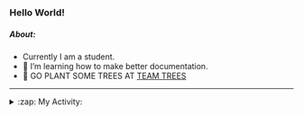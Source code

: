 ### Hello World!

##### About:
- Currently I am a student.
- 🌱 I’m learning how to make better documentation.
- 🌱 GO PLANT SOME TREES AT [TEAM TREES](https://teamtrees.org/)

---
<details>
  <summary>:zap: My Activity:</summary>
  
<!--START_SECTION:waka-->
![Code Time](http://img.shields.io/badge/Code%20Time-1%2C129%20hrs%2012%20mins-blue)

**I'm a Night 🦉** 

```text
🌞 Morning                1171 commits        ██░░░░░░░░░░░░░░░░░░░░░░░   08.44 % 
🌆 Daytime                5123 commits        █████████░░░░░░░░░░░░░░░░   36.94 % 
🌃 Evening                3964 commits        ███████░░░░░░░░░░░░░░░░░░   28.58 % 
🌙 Night                  3610 commits        ███████░░░░░░░░░░░░░░░░░░   26.03 % 
```
📅 **I'm Most Productive on Wednesday** 

```text
Monday                   2149 commits        ████░░░░░░░░░░░░░░░░░░░░░   15.50 % 
Tuesday                  1722 commits        ███░░░░░░░░░░░░░░░░░░░░░░   12.42 % 
Wednesday                3260 commits        ██████░░░░░░░░░░░░░░░░░░░   23.51 % 
Thursday                 1610 commits        ███░░░░░░░░░░░░░░░░░░░░░░   11.61 % 
Friday                   1341 commits        ██░░░░░░░░░░░░░░░░░░░░░░░   09.67 % 
Saturday                 1268 commits        ██░░░░░░░░░░░░░░░░░░░░░░░   09.14 % 
Sunday                   2518 commits        █████░░░░░░░░░░░░░░░░░░░░   18.16 % 
```


📊 **This Week I Spent My Time On** 

```text
🔥 Editors: 
VS Code                  6 hrs 40 mins       █████████████████████████   100.00 % 

🐱‍💻 Projects: 
praise                   5 hrs 13 mins       ████████████████████░░░░░   78.31 % 
discord-bot              1 hr 15 mins        █████░░░░░░░░░░░░░░░░░░░░   18.84 % 
CSF22                    11 mins             █░░░░░░░░░░░░░░░░░░░░░░░░   02.84 % 
```


 Last Updated on 24/05/2023 07:08:05 UTC
<!--END_SECTION:waka-->
</details>

